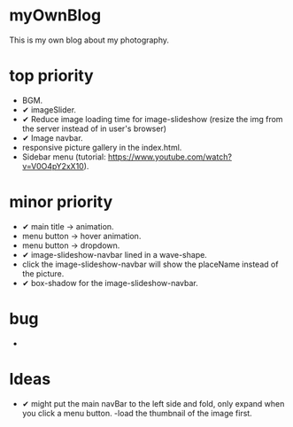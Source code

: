 # myOwnBlog
This is my own blog about my photography.


# top priority
- BGM.
- ✔ imageSlider.
- ✔ Reduce image loading time for image-slideshow (resize the img from the server instead of in user's browser)
- ✔ Image navbar.
- responsive picture gallery in the index.html.
- Sidebar menu (tutorial: https://www.youtube.com/watch?v=V0O4pY2xX10).

# minor priority
- ✔ main title -> animation.
- menu button -> hover animation.
- menu button -> dropdown.
- ✔ image-slideshow-navbar lined in a wave-shape.
- click the image-slideshow-navbar will show the placeName instead of the picture.
- ✔ box-shadow for the image-slideshow-navbar.

# bug
-

# Ideas
- ✔ might put the main navBar to the left side and fold, only expand when you click a menu button.
-load the thumbnail of the image first.
